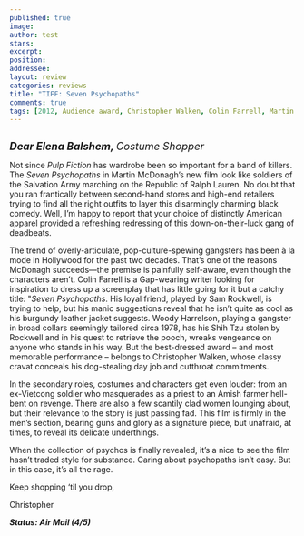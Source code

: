 ```yaml
---
published: true
image:
author: test 
stars: 
excerpt: 
position: 
addressee: 
layout: review
categories: reviews
title: "TIFF: Seven Psychopaths"
comments: true
tags: [2012, Audience award, Christopher Walken, Colin Farrell, Martin McDonagh, Midnight Madness, Sam Rockwell, TIFF, Uncategorized, Woody Harrelson]
---
```

<div><p><span class="full-image-block ssNonEditable"><span><a href="/letters/2012/9/18/seven-psychopaths.html"><img src="http://static.squarespace.com/static/5005f6bcc4aa41161b33e89e/5329cf1fe4b07c068ebf74de/5329cf1fe4b07c068ebf766e/1347982563913/Seven%20Psychopaths.jpg" alt="" /></a></span></span></p>
<p><em><span style="font-size:130%;"><strong>Dear Elena Balshem, </strong>Costume Shopper</span></em></p>
<p>Not since <em>Pulp Fiction</em> has wardrobe been so important for a band of killers. The <em>Seven Psychopaths </em>in Martin McDonagh&rsquo;s new film look like soldiers of the Salvation Army marching on the Republic of Ralph Lauren. No doubt that you ran frantically between second-hand stores and high-end retailers trying to find all the right outfits to layer this disarmingly charming black comedy. Well, I&rsquo;m happy to report that your choice of distinctly American apparel provided a refreshing redressing of this down-on-their-luck gang of deadbeats.</p>
<p>The trend of overly-articulate, pop-culture-spewing gangsters has been &agrave; la mode in Hollywood for the past two decades. That&rsquo;s one of the reasons McDonagh succeeds&mdash;the premise is painfully self-aware, even though the characters aren&rsquo;t. Colin Farrell is a Gap-wearing writer looking for inspiration to dress up a screenplay that has little going for it but a catchy title: "<em>Seven Psychopaths</em>. His loyal friend, played by Sam Rockwell, is trying to help, but his manic suggestions reveal that he isn&rsquo;t quite as cool as his burgundy leather jacket suggests. Woody Harrelson, playing a gangster in broad collars seemingly tailored circa 1978, has his Shih Tzu stolen by Rockwell and in his quest to retrieve the pooch, wreaks vengeance on anyone who stands in his way. But the best-dressed award &ndash; and most memorable performance &ndash; belongs to Christopher Walken, whose classy cravat conceals his dog-stealing day job and cutthroat commitments.&nbsp;</p>
<p>In the secondary roles, costumes and characters get even louder: from an ex-Vietcong soldier who masquerades as a priest to an Amish farmer hell-bent on revenge. There are also a few scantily clad women lounging about, but their relevance to the story is just passing fad. This film is firmly in the men&rsquo;s section, bearing guns and glory as a signature piece, but unafraid, at times, to reveal its delicate underthings.</p>
<p>When the collection of psychos is finally revealed, it&rsquo;s a nice to see the film hasn&rsquo;t traded style for substance. Caring about psychopaths isn&rsquo;t easy. But in this case, it&rsquo;s all the rage.</p>
<p>Keep shopping &lsquo;til you drop,</p>
<p>Christopher</p>
<p><strong><em>Status: Air Mail (4/5)</em></strong></p></div>
